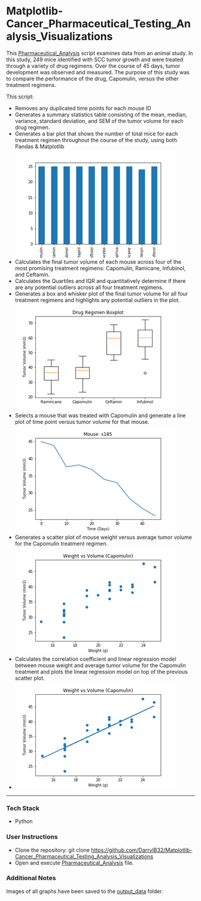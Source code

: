 # Matplotlib-Cancer_Pharmaceutical_Testing_Analysis_Visualizations
This [Pharmaceutical_Analysis](Pharmaceutical_Analysis.ipynb) script examines data from an animal study. In this study, 249 mice identified with SCC tumor growth and were treated through a variety of drug regimens. Over the course of 45 days, tumor development was observed and measured. The purpose of this study was to compare the performance of the drug, Capomulin, versus the other treatment regimens. 

This script:
* Removes any duplicated time points for each mouse ID
* Generates a summary statistics table consisting of the mean, median, variance, standard deviation, and SEM of the tumor volume for each drug regimen.
* Generates a bar plot that shows the number of total mice for each treatment regimen throughout the course of the study, using both Pandas & Matplotlib
![bar-mice_count_per_drug](output_data/bar-mice_count_per_drug.png)
* Calculates the final tumor volume of each mouse across four of the most promising treatment regimens: Capomulin, Ramicane, Infubinol, and Ceftamin. 
* Calculates the Quartiles and IQR and quantitatively determine if there are any potential outliers across all four treatment regimens.
* Generates a box and whisker plot of the final tumor volume for all four treatment regimens and highlights any potential outliers in the plot.
![boxplot-tumor_vol_RCCI](output_data/boxplot-tumor_vol_RCCI.png)
* Selects a mouse that was treated with Capomulin and generate a line plot of time point versus tumor volume for that mouse.
![line-mouses185_tumor_vs_time](output_data/line-mouses185_tumor_vs_time.png)
* Generates a scatter plot of mouse weight versus average tumor volume for the Capomulin treatment regimen.
![scatter-capomulin_weight_vs_volume](output_data/scatter-capomulin_weight_vs_volume.png)
* Calculates the correlation coefficient and linear regression model between mouse weight and average tumor volume for the Capomulin treatment and plots the linear regression model on top of the previous scatter plot.
* ![linreg-capomulin_weight_vs_volume](output_data/linreg-capomulin_weight_vs_volume.png)
- - -
### Tech Stack
* Python
### User Instructions
* Clone the repository: git clone https://github.com/DarrylB32/Matplotlib-Cancer_Pharmaceutical_Testing_Analysis_Visualizations
* Open and execute [Pharmaceutical_Analysis](Pharmaceutical_Analysis.ipynb) file.
 
### Additional Notes
Images of all graphs have been saved to the [output_data](output_data) folder.
